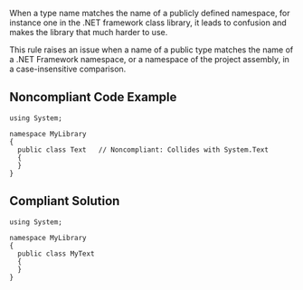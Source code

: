 When a type name matches the name of a publicly defined namespace, for instance one in the .NET framework class library, it leads to confusion and makes the library that much harder to use.
 
This rule raises an issue when a name of a public type matches the name of a .NET Framework namespace, or a namespace of the project assembly, in a case-insensitive comparison.
 
## Noncompliant Code Example

    using System;
    
    namespace MyLibrary
    {
      public class Text   // Noncompliant: Collides with System.Text
      {
      }
    }

## Compliant Solution

    using System;
    
    namespace MyLibrary
    {
      public class MyText
      {
      }
    }
